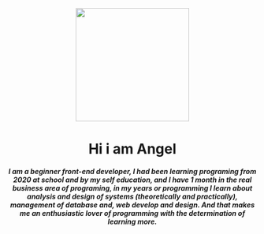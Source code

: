 <div id="header" align="center">
 <img src="https://media.giphy.com/media/V4NSR1NG2p0KeJJyr5/giphy.gif" width="230px"/>
  <h1>Hi i am Angel</h1>
 <h5>I am a beginner front-end developer, I had been learning programing from 2020 at school and by my self education, and I have 1 month in the real business area of programing, in my years or programming I learn about analysis and design of systems (theoretically and practically), management of database and, web develop and design. And that makes me an enthusiastic lover of programming with the determination of learning more.</h3>
</div>

<!--
**AngelGab006/AngelGab006** is a ✨ _special_ ✨ repository because its `README.md` (this file) appears on your GitHub profile.

Here are some ideas to get you started:

- 🔭 I’m currently working on ...
- 🌱 I’m currently learning ...
- 👯 I’m looking to collaborate on ...
- 🤔 I’m looking for help with ...
- 💬 Ask me about ...
- 📫 How to reach me: ...
- 😄 Pronouns: ...
- ⚡ Fun fact: ...
-->
